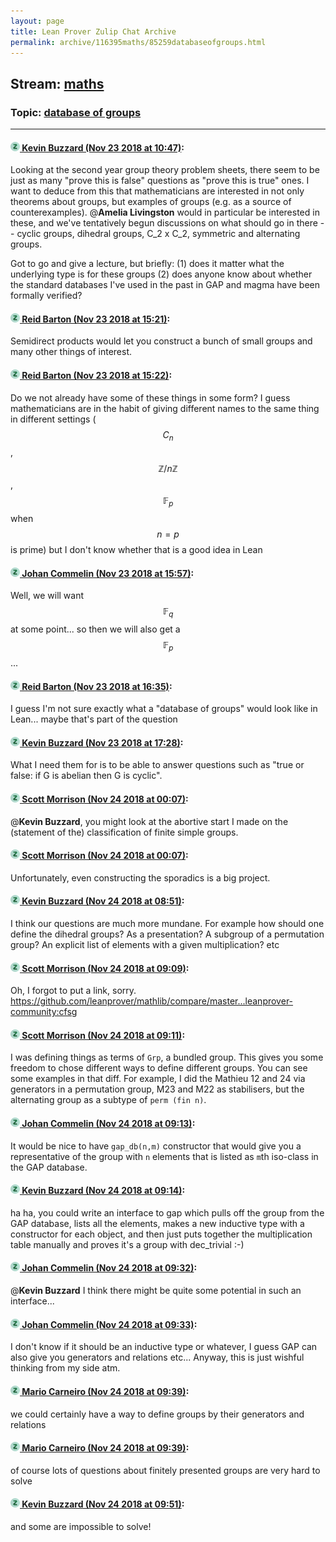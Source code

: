 ```yaml
---
layout: page
title: Lean Prover Zulip Chat Archive 
permalink: archive/116395maths/85259databaseofgroups.html
---
```


## Stream: [maths](index.html)
### Topic: [database of groups](85259databaseofgroups.html)

---

#### [![Click to go to Zulip](../../assets/img/zulip2.png) Kevin Buzzard (Nov 23 2018 at 10:47)](https://leanprover.zulipchat.com/#narrow/stream/116395-maths/topic/database%20of%20groups/near/148218899):
Looking at the second year group theory problem sheets, there seem to be just as many "prove this is false" questions as "prove this is true" ones. I want to deduce from this that mathematicians are interested in not only theorems about groups, but examples of groups (e.g. as a source of counterexamples). @**Amelia Livingston** would in particular be interested in these, and we've tentatively begun discussions on what should go in there -- cyclic groups, dihedral groups, C_2 x C_2, symmetric and alternating groups.

Got to go and give a lecture, but briefly: (1) does it matter what the underlying type is for these groups (2) does anyone know about whether the standard databases I've used in the past in GAP and magma have been formally verified?

#### [![Click to go to Zulip](../../assets/img/zulip2.png) Reid Barton (Nov 23 2018 at 15:21)](https://leanprover.zulipchat.com/#narrow/stream/116395-maths/topic/database%20of%20groups/near/148231934):
Semidirect products would let you construct a bunch of small groups and many other things of interest.

#### [![Click to go to Zulip](../../assets/img/zulip2.png) Reid Barton (Nov 23 2018 at 15:22)](https://leanprover.zulipchat.com/#narrow/stream/116395-maths/topic/database%20of%20groups/near/148232015):
Do we not already have some of these things in some form?
I guess mathematicians are in the habit of giving different names to the same thing in different settings ($$C_n$$, $$\mathbb{Z}/n\mathbb{Z}$$, $$\mathbb{F}_p$$ when $$n = p$$ is prime) but I don't know whether that is a good idea in Lean

#### [![Click to go to Zulip](../../assets/img/zulip2.png) Johan Commelin (Nov 23 2018 at 15:57)](https://leanprover.zulipchat.com/#narrow/stream/116395-maths/topic/database%20of%20groups/near/148233793):
Well, we will want $$\mathbb{F}_q$$ at some point... so then we will also get a $$\mathbb{F}_p$$...

#### [![Click to go to Zulip](../../assets/img/zulip2.png) Reid Barton (Nov 23 2018 at 16:35)](https://leanprover.zulipchat.com/#narrow/stream/116395-maths/topic/database%20of%20groups/near/148235984):
I guess I'm not sure exactly what a "database of groups" would look like in Lean... maybe that's part of the question

#### [![Click to go to Zulip](../../assets/img/zulip2.png) Kevin Buzzard (Nov 23 2018 at 17:28)](https://leanprover.zulipchat.com/#narrow/stream/116395-maths/topic/database%20of%20groups/near/148238581):
What I need them for is to be able to answer questions such as "true or false: if G is abelian then G is cyclic".

#### [![Click to go to Zulip](../../assets/img/zulip2.png) Scott Morrison (Nov 24 2018 at 00:07)](https://leanprover.zulipchat.com/#narrow/stream/116395-maths/topic/database%20of%20groups/near/148253284):
@**Kevin Buzzard**, you might look at the abortive start I made on the (statement of the) classification of finite simple groups.

#### [![Click to go to Zulip](../../assets/img/zulip2.png) Scott Morrison (Nov 24 2018 at 00:07)](https://leanprover.zulipchat.com/#narrow/stream/116395-maths/topic/database%20of%20groups/near/148253289):
Unfortunately, even constructing the sporadics is a big project.

#### [![Click to go to Zulip](../../assets/img/zulip2.png) Kevin Buzzard (Nov 24 2018 at 08:51)](https://leanprover.zulipchat.com/#narrow/stream/116395-maths/topic/database%20of%20groups/near/148267459):
I think our questions are much more mundane. For example how should one define the dihedral groups? As a presentation? A subgroup of a permutation group? An explicit list of elements with a given multiplication? etc

#### [![Click to go to Zulip](../../assets/img/zulip2.png) Scott Morrison (Nov 24 2018 at 09:09)](https://leanprover.zulipchat.com/#narrow/stream/116395-maths/topic/database%20of%20groups/near/148268002):
Oh, I forgot to put a link, sorry. https://github.com/leanprover/mathlib/compare/master...leanprover-community:cfsg

#### [![Click to go to Zulip](../../assets/img/zulip2.png) Scott Morrison (Nov 24 2018 at 09:11)](https://leanprover.zulipchat.com/#narrow/stream/116395-maths/topic/database%20of%20groups/near/148268060):
I was defining things as terms of `Grp`, a bundled group. This gives you some freedom to chose different ways to define different groups. You can see some examples in that diff. For example, I did the Mathieu 12 and 24 via generators in a permutation group, M23 and M22 as stabilisers,  but the alternating group as a subtype of `perm (fin n)`.

#### [![Click to go to Zulip](../../assets/img/zulip2.png) Johan Commelin (Nov 24 2018 at 09:13)](https://leanprover.zulipchat.com/#narrow/stream/116395-maths/topic/database%20of%20groups/near/148268109):
It would be nice to have `gap_db(n,m)` constructor that would give you a representative of the group with `n` elements that is listed as `m`th iso-class in the GAP database.

#### [![Click to go to Zulip](../../assets/img/zulip2.png) Kevin Buzzard (Nov 24 2018 at 09:14)](https://leanprover.zulipchat.com/#narrow/stream/116395-maths/topic/database%20of%20groups/near/148268154):
ha ha, you could write an interface to gap which pulls off the group from the GAP database, lists all the elements, makes a new inductive type with a constructor for each object, and then just puts together the multiplication table manually and proves it's a group with dec_trivial :-)

#### [![Click to go to Zulip](../../assets/img/zulip2.png) Johan Commelin (Nov 24 2018 at 09:32)](https://leanprover.zulipchat.com/#narrow/stream/116395-maths/topic/database%20of%20groups/near/148268612):
@**Kevin Buzzard** I think there might be quite some potential in such an interface...

#### [![Click to go to Zulip](../../assets/img/zulip2.png) Johan Commelin (Nov 24 2018 at 09:33)](https://leanprover.zulipchat.com/#narrow/stream/116395-maths/topic/database%20of%20groups/near/148268628):
I don't know if it should be an inductive type or whatever, I guess GAP can also give you generators and relations etc... Anyway, this is just wishful thinking from my side atm.

#### [![Click to go to Zulip](../../assets/img/zulip2.png) Mario Carneiro (Nov 24 2018 at 09:39)](https://leanprover.zulipchat.com/#narrow/stream/116395-maths/topic/database%20of%20groups/near/148268782):
we could certainly have a way to define groups by their generators and relations

#### [![Click to go to Zulip](../../assets/img/zulip2.png) Mario Carneiro (Nov 24 2018 at 09:39)](https://leanprover.zulipchat.com/#narrow/stream/116395-maths/topic/database%20of%20groups/near/148268786):
of course lots of questions about finitely presented groups are very hard to solve

#### [![Click to go to Zulip](../../assets/img/zulip2.png) Kevin Buzzard (Nov 24 2018 at 09:51)](https://leanprover.zulipchat.com/#narrow/stream/116395-maths/topic/database%20of%20groups/near/148269104):
and some are impossible to solve!

